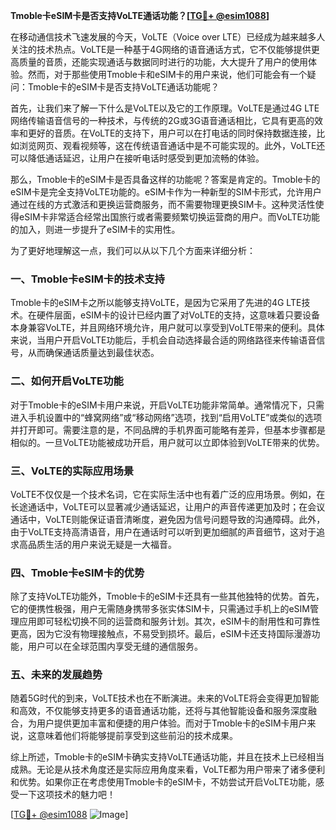 **Tmoble卡eSIM卡是否支持VoLTE通话功能？[[TG💪+ @esim1088](https://t.me/s/esim1088)]**

在移动通信技术飞速发展的今天，VoLTE（Voice over LTE）已经成为越来越多人关注的技术热点。VoLTE是一种基于4G网络的语音通话方式，它不仅能够提供更高质量的音质，还能实现通话与数据同时进行的功能，大大提升了用户的使用体验。然而，对于那些使用Tmoble卡和eSIM卡的用户来说，他们可能会有一个疑问：Tmoble卡的eSIM卡是否支持VoLTE通话功能呢？

首先，让我们来了解一下什么是VoLTE以及它的工作原理。VoLTE是通过4G LTE网络传输语音信号的一种技术，与传统的2G或3G语音通话相比，它具有更高的效率和更好的音质。在VoLTE的支持下，用户可以在打电话的同时保持数据连接，比如浏览网页、观看视频等，这在传统语音通话中是不可能实现的。此外，VoLTE还可以降低通话延迟，让用户在接听电话时感受到更加流畅的体验。

那么，Tmoble卡的eSIM卡是否具备这样的功能呢？答案是肯定的。Tmoble卡的eSIM卡是完全支持VoLTE功能的。eSIM卡作为一种新型的SIM卡形式，允许用户通过在线的方式激活和更换运营商服务，而不需要物理更换SIM卡。这种灵活性使得eSIM卡非常适合经常出国旅行或者需要频繁切换运营商的用户。而VoLTE功能的加入，则进一步提升了eSIM卡的实用性。

为了更好地理解这一点，我们可以从以下几个方面来详细分析：

### **一、Tmoble卡eSIM卡的技术支持**
Tmoble卡的eSIM卡之所以能够支持VoLTE，是因为它采用了先进的4G LTE技术。在硬件层面，eSIM卡的设计已经内置了对VoLTE的支持，这意味着只要设备本身兼容VoLTE，并且网络环境允许，用户就可以享受到VoLTE带来的便利。具体来说，当用户开启VoLTE功能后，手机会自动选择最合适的网络路径来传输语音信号，从而确保通话质量达到最佳状态。

### **二、如何开启VoLTE功能**
对于Tmoble卡的eSIM卡用户来说，开启VoLTE功能非常简单。通常情况下，只需进入手机设置中的“蜂窝网络”或“移动网络”选项，找到“启用VoLTE”或类似的选项并打开即可。需要注意的是，不同品牌的手机界面可能略有差异，但基本步骤都是相似的。一旦VoLTE功能被成功开启，用户就可以立即体验到VoLTE带来的优势。

### **三、VoLTE的实际应用场景**
VoLTE不仅仅是一个技术名词，它在实际生活中也有着广泛的应用场景。例如，在长途通话中，VoLTE可以显著减少通话延迟，让用户的声音传递更加及时；在会议通话中，VoLTE则能保证语音清晰度，避免因为信号问题导致的沟通障碍。此外，由于VoLTE支持高清语音，用户在通话时可以听到更加细腻的声音细节，这对于追求高品质生活的用户来说无疑是一大福音。

### **四、Tmoble卡eSIM卡的优势**
除了支持VoLTE功能外，Tmoble卡的eSIM卡还具有一些其他独特的优势。首先，它的便携性极强，用户无需随身携带多张实体SIM卡，只需通过手机上的eSIM管理应用即可轻松切换不同的运营商和服务计划。其次，eSIM卡的耐用性和可靠性更高，因为它没有物理接触点，不易受到损坏。最后，eSIM卡还支持国际漫游功能，用户可以在全球范围内享受无缝的通信服务。

### **五、未来的发展趋势**
随着5G时代的到来，VoLTE技术也在不断演进。未来的VoLTE将会变得更加智能和高效，不仅能够支持更多的语音通话功能，还将与其他智能设备和服务深度融合，为用户提供更加丰富和便捷的用户体验。而对于Tmoble卡的eSIM卡用户来说，这意味着他们将能够提前享受到这些前沿的技术成果。

综上所述，Tmoble卡的eSIM卡确实支持VoLTE通话功能，并且在技术上已经相当成熟。无论是从技术角度还是实际应用角度来看，VoLTE都为用户带来了诸多便利和优势。如果你正在考虑使用Tmoble卡的eSIM卡，不妨尝试开启VoLTE功能，感受一下这项技术的魅力吧！

[[TG💪+ @esim1088](https://t.me/s/esim1088) ![Image](https://i.postimg.cc/4NQfJmqS/Snipaste-2025-05-13-00-14-12.png)]